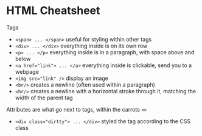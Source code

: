 # HTML Cheatsheet

Tags

- `<span> ... </span>` useful for styling within other tags
- `<div> ... </div>` everything inside is on its own row
- `<p> ... </p>` everything inside is in a paragraph, with space above and below
- `<a href="link"> ... </a>` everything inside is clickable, send you to a webpage
- `<img src="link" />` display an image
- `<br/>` creates a newline (often used within a paragraph)
- `<hr/>` creates a newline with a horizontal stroke through it, matching the width of the parent tag

Attributes are what go next to tags, within the carrots `<>`

- `<div class="dirtty"> ... </div>` styled the tag according to the CSS class
